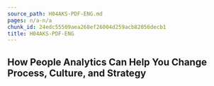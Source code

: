 ```yaml
---
source_path: H04AKS-PDF-ENG.md
pages: n/a-n/a
chunk_id: 24edc55509aea268ef26004d259acb82056decb1
title: H04AKS-PDF-ENG
---
```

## How People Analytics Can Help You Change Process, Culture, and Strategy
